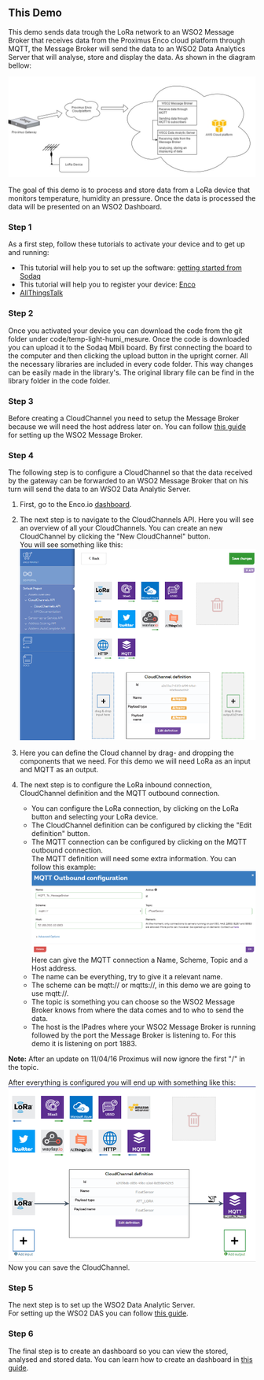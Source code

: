 ## This Demo

This demo sends data trough the LoRa network to an WSO2 Message Broker that receives data from the Proximus Enco cloud platform through MQTT, the Message Broker will send the data to an WSO2 Data Analytics Server that will analyse, store and display the data. As shown in the diagram bellow:  

![Demo scheme](doc/img/StageDiagramProximusEngels.jpg)  

The goal of this demo is to process and store data from a LoRa device that monitors temperature, humidity an pressure. Once the data is processed the data will be presented on an WSO2 Dashboard.

### Step 1  

As a first step, follow these tutorials to activate your device and to get up and running:

* This tutorial will help you to set up the software: [getting started from Sodaq](http://support.sodaq.com/mbili/)
* This tutorial will help you to register your device: [Enco](http://docs.enco.io/docs/getting-started-with-enco)
* [AllThingsTalk](http://docs.allthingstalk.com/tutorials/setup-lora-rapid-development-kit/) 

### Step 2

Once you activated your device you can download the code from the git folder under code/temp-light-humi_mesure. Once the code is downloaded you can upload it to the Sodaq Mbili board. By first connecting the board to the computer and then clicking the upload button in the upright corner.
All the necessary libraries are included in every code folder. This way changes can be easily made in the library's. The original library file can be find in the library folder in the code folder.  

### Step 3

Before creating a CloudChannel you need to setup the Message Broker because we will need the host address later on.
You can follow [this guide](doc/Wso2MB.md) for setting up the WSO2 Message Broker.

### Step 4
The following step is to configure a CloudChannel so that the data received by the gateway can be forwarded to an WSO2 Message Broker that on his turn will send the data to an WSO2 Data Analytic Server. 

1. First, go to the Enco.io [dashboard](https://devs.enco.io/dashboard/home).  
2. The next step is to navigate to the CloudChannels API. Here you will see an overview of all your CloudChannels. You can create an new CloudChannel by clicking the "New CloudChannel" button.  
You will see something like this:  
![New CloudChannel](doc/img/CloudchannelAanmaken1.png)  

3. Here you can define the Cloud channel by drag- and dropping the components that we need. For this demo we will need LoRa as an input and MQTT as an output.  
4. The next step is to configure the LoRa inbound connection, CloudChannel definition and the MQTT outbound connection.
	* You can configure the LoRa connection, by clicking on the LoRa button and selecting your LoRa device.  
	* The CloudChannel definition can be configured by clicking the "Edit definition" button.
	* The MQTT connection can be configured by clicking on the MQTT outbound connection.  
	The MQTT definition will need some extra information. You can follow this example:  
	![MQTTdefinition](doc/img/MqttDefenition.png) 
	Here can give the MQTT connection a Name, Scheme, Topic and a Host address.
	* The name can be everything, try to give it a relevant name.
	* The scheme can be mqtt:// or mqtts://, in this demo we are going to use mqtt://.
	* The topic is something you can choose so the WSO2 Message Broker knows from where the data comes and to who to send the data.
	* The host is the IPadres where your WSO2 Message Broker is running followed by the port the Message Broker is listening to. For this demo it is listening on port 1883.  

>   
__Note:__ After an update on 11/04/16 Proximus will now ignore the first "/" in the topic.
>  

After everything is configured you will end up with something like this:  
![CloudChannel Definition](doc/img/CloudchannelAanmaken.png)  
Now you can save the CloudChannel.  

### Step 5  

The next step is to set up the WSO2 Data Analytic Server.  
For setting up the WSO2 DAS you can follow [this guide](doc/Wso2DAS.md).  

### Step 6

The final step is to create an dashboard so you can view the stored, analysed and stored data. You can learn how to create an dashboard in [this guide](doc/DashboardGuide.md).
